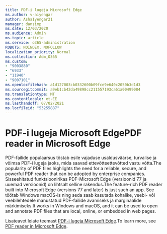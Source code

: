 ```yaml
---
title: PDF-i lugeja Microsoft Edge
ms.author: v-aiyengar
author: AshaIyengar21
manager: dansimp
ms.date: 12/03/2020
ms.audience: Admin
ms.topic: article
ms.service: o365-administration
ROBOTS: NOINDEX, NOFOLLOW
localization_priority: Normal
ms.collection: Adm_O365
ms.custom:
- "9003880"
- "6933"
- "11940"
- "9007101"
ms.openlocfilehash: a1d127003cb0332600b09fce9e640c2050b3d1d3
ms.sourcegitcommit: a9eb1cb42da49898cc211557193ca61a00499084
ms.translationtype: MT
ms.contentlocale: et-EE
ms.lasthandoff: 07/02/2021
ms.locfileid: "53255887"
---
```

# <a name="pdf-reader-in-microsoft-edge"></a><span data-ttu-id="54cf9-102">PDF-i lugeja Microsoft Edge</span><span class="sxs-lookup"><span data-stu-id="54cf9-102">PDF reader in Microsoft Edge</span></span>

<span data-ttu-id="54cf9-103">PDF-failide populaarsus tõstab esile vajaduse usaldusväärse, turvalise ja võimsa PDF-i lugeja jaoks, mida saavad ettevõtteettevõtted vastu võtta.</span><span class="sxs-lookup"><span data-stu-id="54cf9-103">The popularity of PDF files highlights the need for a reliable, secure, and powerful PDF reader that can be adopted by enterprise companies.</span></span> <span data-ttu-id="54cf9-104">Sisseehitatud funktsioonirikas PDF-Microsoft Edge (versioonid 77 ja uuemad versioonid) on lihtsalt selline rakendus.</span><span class="sxs-lookup"><span data-stu-id="54cf9-104">The feature-rich PDF reader built into Microsoft Edge (versions 77 and later) is just such an app.</span></span> <span data-ttu-id="54cf9-105">See töötab Windows macOS-is ning seda saab kasutada kohalike, veebi- või veebilehtedele manustatud PDF-failide avamiseks ja marginaalide märkimiseks.</span><span class="sxs-lookup"><span data-stu-id="54cf9-105">It works in Windows and macOS, and it can be used to open and annotate PDF files that are local, online, or embedded in web pages.</span></span>

<span data-ttu-id="54cf9-106">Lisateavet leiate teemast [PDF-i lugeja Microsoft Edge](https://go.microsoft.com/fwlink/?linkid=2140005).</span><span class="sxs-lookup"><span data-stu-id="54cf9-106">To learn more, see [PDF reader in Microsoft Edge](https://go.microsoft.com/fwlink/?linkid=2140005).</span></span>

